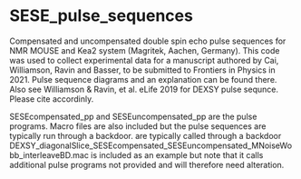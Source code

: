 # SESE_pulse_sequences
Compensated and uncompensated double spin echo pulse sequences for NMR MOUSE and Kea2 system (Magritek, Aachen, Germany).  This code was used to collect experimental data for a manuscript authored by Cai, Williamson, Ravin and Basser, to be submitted to Frontiers in Physics in 2021. Pulse sequence diagrams and an explanation can be found there. Also see Williamson & Ravin, et al. eLife 2019 for DEXSY pulse sequnce. Please cite accordinly. 

SESEcompensated_pp and SESEuncompensated_pp are the pulse programs. Macro files are also included but the pulse sequences are typically run through a backdoor.  are typically called through a backdoor DEXSY_diagonalSlice_SESEcompensated_SESEuncompensated_MNoiseWobb_interleaveBD.mac is included as an example but note that it calls additional pulse programs not provided and will therefore need alteration.

